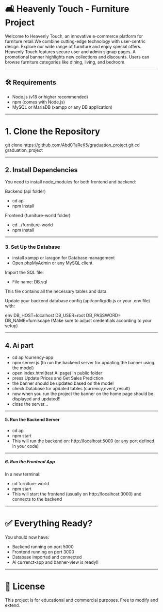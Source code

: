 #  🛋️ Heavenly Touch - Furniture Project

Welcome to Heavenly Touch, an innovative e-commerce platform for furniture retail.We combine cutting-edge technology with user-centric design. Explore our wide range of furniture and enjoy special offers.
Heavenly Touch features secure user and admin signup pages. A promotional banner highlights new collections and discounts. Users can browse furniture categories like dining, living, and bedroom.




---

## 🛠️ Requirements

- Node.js (v18 or higher recommended)
- npm (comes with Node.js)
- MySQL or MariaDB (xampp or any DB application)

---
# 1. Clone the Repository

git clone https://github.com/Abd0TaReK5/graduation_project.git
cd graduation_project

---
## 2. Install Dependencies
You need to install node_modules for both frontend and backend:

Backend (api folder)
- cd api
- npm install


Frontend (furniture-world folder)
- cd ../furniture-world
- npm install

---
### 3. Set Up the Database
- install xampp or laragon for Database management
- Open phpMyAdmin or any MySQL client.

Import the SQL file:

- File name: DB.sql

This file contains all the necessary tables and data.

Update your backend database config (api/config/db.js or your .env file) with:

env
DB_HOST=localhost
DB_USER=root
DB_PASSWORD=
DB_NAME=furniscape
(Make sure to adjust credentials according to your setup)

---
## 4. Ai part 

- cd api/currency-app
- npm server.js (to run the backend server for updating the banner using the model)
- open index.html(test Ai page) in public folder
- press Update Prices and Get Sales Prediction
- the banner should be updated based on the model
- check Database for updated tables (currency,event_result)
- now when you run the project the banner on the home page should be displayed and updated!!
- close the server...

---
#### 5. Run the Backend Server
- cd api
- npm start
- This will run the backend on: http://localhost:5000 (or any port defined in your code)

---
##### 6. Run the Frontend App

In a new terminal:

- cd furniture-world
- npm start
- This will start the frontend (usually on http://localhost:3000) and connects to the backend

---
# ✅ Everything Ready?
You should now have:

- Backend running on port 5000
- Frontend running on port 3000
- Database imported and connected
- Ai currenct-app and banner-view is ready!!
---

# 📄 License
This project is for educational and commercial purposes. Free to modify and extend.
